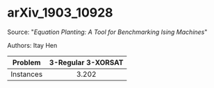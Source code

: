 # arXiv_1903_10928

Source: "_Equation Planting: A Tool for Benchmarking Ising Machines_"

Authors: Itay Hen

|  Problem  | 3-Regular 3-XORSAT |
| :-------: | :----------------: |
| Instances |       3.202        |
